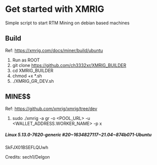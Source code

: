 # Get started with XMRIG

Simple script to start RTM Mining on debian based machines



## Build

Ref: https://xmrig.com/docs/miner/build/ubuntu

1. Run as ROOT
2. git clone https://github.com/ch3332xr/XMRIG_BUILDER
3. cd XMRIG_BUILDER
4. chmod  +x  *.sh
5. ./XMRIG_GR_DEV.sh


## MINE$$

Ref: https://github.com/xmrig/xmrig/tree/dev

1. sudo ./xmrig -a gr -o <POOL_URL> -u <WALLET_ADDRESS.WORKER_NAME> -p x


##### Linux 5.13.0-7620-generic #20~1634827117~21.04~874b071-Ubuntu
SkFJX01BSEFLQUwh



Credits: sech1/Delgon
